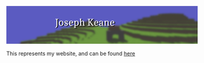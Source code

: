 ![alt text](images/webbanner.png "Website Banner")

This represents my website, and can be found [here](https://black-photon.github.io)
